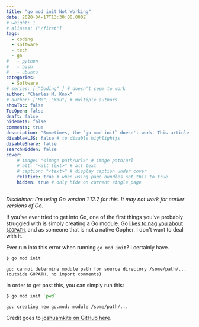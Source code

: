 ```yaml
---
title: "go mod init Not Working"
date: 2020-04-17T13:30:00.000Z
# weight: 1
# aliases: ["/first"]
tags:
  - coding
  - software
  - tech
  - go
#   - python
#   - bash
#   - ubuntu
categories:
  - Software
# series: [ "Coding" ] # doesn't seem to work
author: "Charles M. Knox"
# author: ["Me", "You"] # multiple authors
showToc: false
TocOpen: false
draft: false
hidemeta: false
comments: true
description: "Sometimes, the `go mod init` doesn't work. This article might help."
disableHLJS: false # to disable highlightjs
disableShare: false
searchHidden: false
cover:
    # image: "<image path/url>" # image path/url
    # alt: "<alt text>" # alt text
    # caption: "<text>" # display caption under cover
    relative: true # when using page bundles set this to true
    hidden: true # only hide on current single page
---
```


_Disclaimer: I'm using Go version 1.12.7 for this. It may not work for earlier versions of Go._

If you've ever tried to get into Go, one of the first things you've probably struggled with is simply creating a Go module. Go [likes to nag you about `$GOPATH`](https://github.com/golang/go/wiki/GOPATH), and as someone that is not a native Gopher, I don't want to deal with it.

Ever run into this error when running `go mod init`? I certainly have.

```bash
$ go mod init
```

```
go: cannot determine module path for source directory /some/path/... (outside GOPATH, no import comments)
```

In order to get past this, you can simply run this:

```bash
$ go mod init `pwd`
```

```
go: creating new go.mod: module /some/path/...
```

Credit goes to [joshuamkite on GitHub here](https://github.com/golang/go/issues/27951#issuecomment-482993268).

